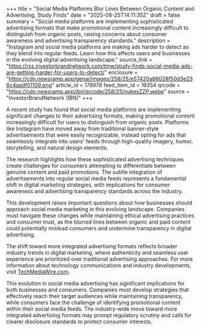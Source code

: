 +++
title = "Social Media Platforms Blur Lines Between Organic Content and Advertising, Study Finds"
date = "2025-08-25T14:11:35Z"
draft = false
summary = "Social media platforms are implementing sophisticated advertising formats that make promotional content increasingly difficult to distinguish from organic posts, raising concerns about consumer awareness and advertising transparency standards."
description = "Instagram and social media platforms are making ads harder to detect as they blend into regular feeds. Learn how this affects users and businesses in the evolving digital advertising landscape."
source_link = "https://rss.investorbrandnetwork.com/tmw/study-finds-social-media-ads-are-getting-harder-for-users-to-detect/"
enclosure = "https://cdn.newsramp.app/genai/images/258/25/e57420a86028f50d3e236c4aadf01109.png"
article_id = 178978
feed_item_id = 19354
qrcode = "https://cdn.newsramp.app/ibn/qrcode/258/25/nukesZZP.webp"
source = "InvestorBrandNetwork (IBN)"
+++

<p>A recent study has found that social media platforms are implementing significant changes to their advertising formats, making promotional content increasingly difficult for users to distinguish from organic posts. Platforms like Instagram have moved away from traditional banner-style advertisements that were easily recognizable, instead opting for ads that seamlessly integrate into users' feeds through high-quality imagery, humor, storytelling, and natural design elements.</p><p>The research highlights how these sophisticated advertising techniques create challenges for consumers attempting to differentiate between genuine content and paid promotions. The subtle integration of advertisements into regular social media feeds represents a fundamental shift in digital marketing strategies, with implications for consumer awareness and advertising transparency standards across the industry.</p><p>This development raises important questions about how businesses should approach social media marketing in this evolving landscape. Companies must navigate these changes while maintaining ethical advertising practices and consumer trust, as the blurred lines between organic and paid content could potentially mislead consumers and undermine transparency in digital advertising.</p><p>The shift toward more integrated advertising formats reflects broader industry trends in digital marketing, where authenticity and seamless user experience are prioritized over traditional advertising approaches. For more information about technology communications and industry developments, visit <a href="https://www.TechMediaWire.com" rel="nofollow" target="_blank">TechMediaWire.com</a>.</p><p>This evolution in social media advertising has significant implications for both businesses and consumers. Companies must develop strategies that effectively reach their target audiences while maintaining transparency, while consumers face the challenge of identifying promotional content within their social media feeds. The industry-wide move toward more integrated advertising formats may prompt regulatory scrutiny and calls for clearer disclosure standards to protect consumer interests.</p>